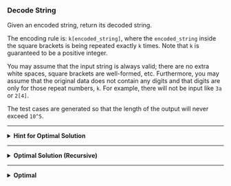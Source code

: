 ### Decode String

Given an encoded string, return its decoded string.

The encoding rule is: `k[encoded_string]`, where the `encoded_string` inside the square brackets is being repeated exactly `k` times. Note that `k` is guaranteed to be a positive integer.

You may assume that the input string is always valid; there are no extra white spaces, square brackets are well-formed, etc. Furthermore, you may assume that the original data does not contain any digits and that digits are only for those repeat numbers, `k`. For example, there will not be input like `3a` or `2[4]`.

The test cases are generated so that the length of the output will never exceed `10^5`.

---

<details>
<summary><b>Hint for Optimal Solution</b></summary>
  
This is a recursive descent type of problem. Note that there are 4 types of strings we can encounter - numbers, strings, and brackets - so figure out that do do in each case. Since brackets can be nested, try thinking of a recursive solution. 

</details>

---

<details>
<summary><b>Optimal Solution (Recursive)</b></summary>
  
Since brackets can be nested, e.g. `"3[a2[c]]"`, this problem can be solved recursively. 

At its core, this algorithm treats the incoming string as a buffer of tokens, so we can view `"3[a2[c]]"` as `["3", "[", "a", "2", "[", "c", "]", "]", ]`. We will remove the first token in this buffer, and depending on the type of token, we take a different action. 

On a surface level there are 4 types of "tokens" you will encounter: 
* Number (1-300)
  * Simply store this value
* "[" character
  * Make a recursive call, to parse any nested brackets
  * Once the nested bracket returns, multiply your resulting string by the number stored earlier
* "]" character
  * Return from your recursive call, since this denotes the end of the nested portion
* Alphabetic string
  * Store the string

The recursive function must contain an index variable `i` that is passed into the function, and returned from the function (along with the resulting string) since we are continuously taking elements from our buffer (the input string).

*Time: `O(n)`*
>The algprithm performs a single pass through the input string while parsing the tokens. 

*Space: `O(n)`*
> This problem can make up to `n/4` recursive calls, since a recursive call requires a `x[x]` type input, which has a minimum length of 4. 

```python
class Solution:
    def decodeString(self, s: str) -> str:
        return self.decodeStringRecur(s, 0)[0]
    
    def decodeStringRecur(self, s, i):
        out = ""
        repeat = 0
        while i < len(s):
            # Make recursive call if we see a "["
            # After the call returns, repeat the string
            # the spefified amount
            if s[i] == "[":
                body, i = self.decodeStringRecur(s, i + 1)
                out += repeat * body
                repeat = 0
            
            # Return from recursive call if we see a "]"
            elif s[i] == "]":
                return (out, i + 1)
            
            # Parse digit values 
            elif s[i].isdigit():
                repeat = repeat * 10 + int(s[i])
                i += 1
                
            # Parse string values
            else:
                out += s[i]
                i += 1
                
        # Once we reach end of string
        return out, i
```
</details>

---
<details>
<summary><b>Optimal</b></summary>

To convert from a recursive to an iterative solution, a stack is used. Notice that, when a recursive call is made/returned, the only things that need to be saved is the # of times a string must be repeat, and the current string.

Therefore, we can replace this recursion with a stack, and simply use a for loop to iterate through the characters in the buffer. Start with a stack with 1 element initialized to an empty string. After the loops, our final string will be the last element of the stack. 

* Number (1-300)
  * Simply store this value
* "[" character
  * Push the current repeat number `r` and string `s` to the stack. 
  * Reset the `s` to empty, and `r` to 0
* "]" character
  * Pop the most recent string `s` and most recent repeat number `r` off the stack. 
  * Repeat `s` `r` times, and append the resulting string to the new last element on the stack
  * Reset `r` to 0
* Alphabetic string
  * Store the string



*Time: `O(n)`*
> Same as above.

*Space: `O(n)`*
> Same as above, but instead of recursive calls, we use stack space. 

```python
    def decodeString(self, s: str) -> str:
        stack = [""]
        repeat = 0
        
        for c in s:
            # Store a "recursive" call on the stack
            if c == "[":
                stack.append(repeat)
                stack.append("")
                repeat = 0

            # Recover a "recursive" call, and add it to the current string
            elif c == "]":
                cur = stack.pop()
                repeat = stack.pop()
                stack[-1] += cur * repeat
                repeat = 0  

            # Parse digit values
            elif c.isdigit():
                repeat = repeat * 10 + int(c)

            # Parse string values
            else:
                stack[-1] += c
                
        return stack[-1]
```

---
